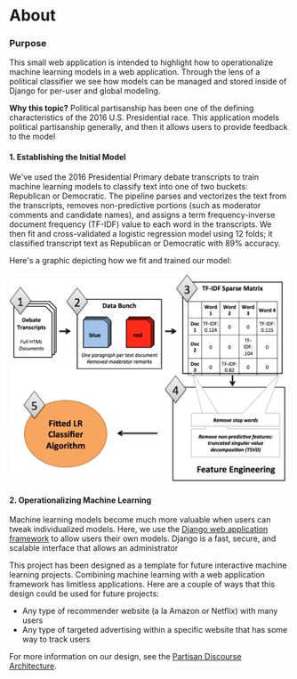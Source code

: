 # About

### Purpose

This small web application is intended to highlight how to operationalize machine learning models in a web application. Through the lens of a political classifier we see how models can be managed and stored inside of Django for per-user and global modeling.

**Why this topic?** Political partisanship has been one of the defining characteristics of the 2016 U.S. Presidential race. This application models political partisanship generally, and then it allows users to provide feedback to the model

#### 1. Establishing the Initial Model

We've used the 2016 Presidential Primary debate transcripts to train machine learning models to classify text into one of two buckets: Republican or Democratic. The pipeline parses and vectorizes the text from the transcripts, removes non-predictive portions (such as moderator comments and candidate names), and assigns a term frequency-inverse document frequency (TF-IDF) value to each word in the transcripts. We then fit and cross-validated a logistic regression model using 12 folds; it classified transcript text as Republican or Democratic with 89% accuracy.

Here's a graphic depicting how we fit and trained our model:

![Building the initial model](img/initialmodel.png)

#### 2. Operationalizing Machine Learning

Machine learning models become much more valuable when users can tweak individualized models. Here, we use the [Django web application framework](http://www.djangoproject.com) to allow users their own models. Django is a fast, secure, and scalable interface that allows an administrator

This project has been designed as a template for future interactive machine learning projects. Combining machine learning with a web application framework has limitless applications. Here are a couple of ways that this design could be used for future projects:

* Any type of recommender website (a la Amazon or Netflix) with many users
* Any type of targeted advertising within a specific website that has some way to track users

For more information on our design, see the [Partisan Discourse Architecture](/architecture.md).
